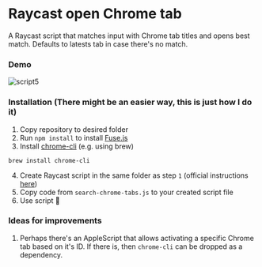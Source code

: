 # Raycast open Chrome tab
A Raycast script that matches input with Chrome tab titles and opens best match. Defaults to latests tab in case there's no match.

### Demo
![script5](https://user-images.githubusercontent.com/42960598/129918147-30e4c7bd-f181-4919-990a-7b40d75035e4.gif)


### Installation (There might be an easier way, this is just how I do it)
1. Copy repository to desired folder
2. Run `npm install` to install [Fuse.js](https://fusejs.io/)
3. Install [chrome-cli](https://github.com/prasmussen/chrome-cli) (e.g. using brew)
```shell
brew install chrome-cli
```
4. Create Raycast script in the same folder as step `1` (official instructions [here](https://github.com/raycast/script-commands#create-your-own-script-commands))
5. Copy code from `search-chrome-tabs.js` to your created script file
6. Use script 🎉

### Ideas for improvements
1. Perhaps there's an AppleScript that allows activating a specific Chrome tab based on it's ID. If there is, then `chrome-cli` can be dropped as a dependency.
